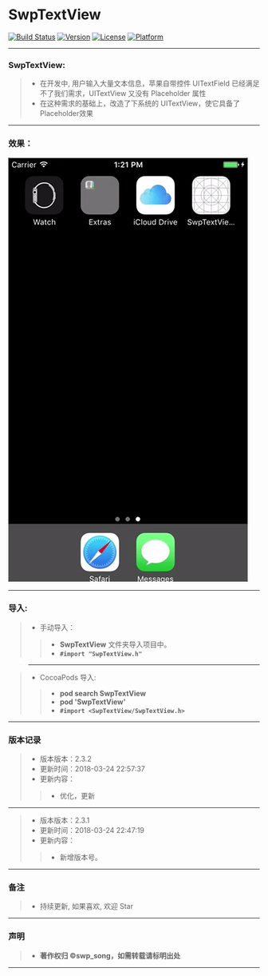 # SwpTextView

[![Build Status](https://travis-ci.org/swp-song/SwpTextView.svg?branch=master)](https://travis-ci.org/swp-song/SwpTextView) [![Version](https://img.shields.io/cocoapods/v/SwpTextView.svg?style=flat)](http://cocoapods.org/pods/SwpTextView) [![License](https://img.shields.io/cocoapods/l/SwpTextView.svg?style=flat)](http://cocoapods.org/pods/SwpTextView) [![Platform](https://img.shields.io/cocoapods/p/SwpTextView.svg?style=flat)](http://cocoapods.org/pods/SwpTextView)


-------


### SwpTextView:

> * 在开发中, 用户输入大量文本信息，苹果自带控件 UITextField 已经满足不了我们需求，UITextView 又没有 Placeholder 属性
> * 在这种需求的基础上，改造了下系统的 UITextView，使它具备了 Placeholder效果

-------

### 效果：

![(引导页面效果)](https://raw.githubusercontent.com/swp-song/SwpTextView/master/Screenshot/SwpTextView.gif)

-------

### 导入:

> * 手动导入：
> 
>> * **SwpTextView** 文件夹导入项目中。
>> * **`#import "SwpTextView.h"`**

> -------

> * CocoaPods 导入:
> 
>> * **pod search SwpTextView**
>> * **pod 'SwpTextView'**
>> * **`#import <SwpTextView/SwpTextView.h>`**

-------


### 版本记录

> * 版本版本：2.3.2
> * 更新时间：2018-03-24 22:57:37
> * 更新内容：
> 
>> *  优化，更新

-------

> * 版本版本：2.3.1
> * 更新时间：2018-03-24 22:47:19
> * 更新内容：
> 
> >  *  新增版本号。

-------




### 备注

> * 持续更新, 如果喜欢, 欢迎 Star

-------

### 声明

 > * **著作权归 ©swp_song，如需转载请标明出处**

-------




